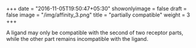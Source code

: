 +++
date = "2016-11-05T19:50:47+05:30"
showonlyimage = false
draft = false
image = "/img/affinity_3.png"
title = "partially compatible"
weight = 3
+++

A ligand may only be compatible with the second of two receptor parts, while the other part remains incompatible with the ligand. 

<audio src="/audio/a2002011001-e02-128k.mp3" autoplay> 
Sorry, your browser does not support the <audio> element. 
</audio>

<!--more-->

Sid and Greta are playing in rhythmic unison again as the two parts of the receptor, but this time their notes are different- they are 7 notes apart. (Sid and Greta demonstrate 7th). Nick, Chris, and John are again rhythmically erratic ligands wandering outside of the cell. This time, Chris will attempt to bind with the receptor by matching its rhythm. Because Chris’s note is a consonant with only one of the two receptor parts (Chris and Sid demonstrate major 3rd) and incompatible with the other receptor half (Chris and Greta demonstrate tritone), it results in an incomplete binding- a 7th chord, which isn’t “ugly” to hear, but not technically dissonant. Nick and John here are two non-binding, rhythmically independent ligands.      

DEMONSTRATE PART 1C 